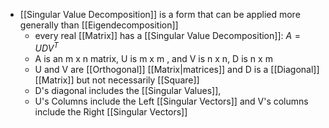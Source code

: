 - [[Singular Value Decomposition]] is a form that can be applied more generally than [[Eigendecomposition]] 
	- every real [[Matrix]] has a [[Singular Value Decomposition]]: $A=UDV^T$  
	- A is an m x n matrix, U is m x m , and V is n x n, D is n x m
	- U and V are [[Orthogonal]] [[Matrix|matrices]]  and D is a [[Diagonal]] [[Matrix]] but not necessarily [[Square]]
	- D's diagonal includes the [[Singular Values]], 
	- U's Columns include the Left [[Singular Vectors]] and V's columns include the Right [[Singular Vectors]]